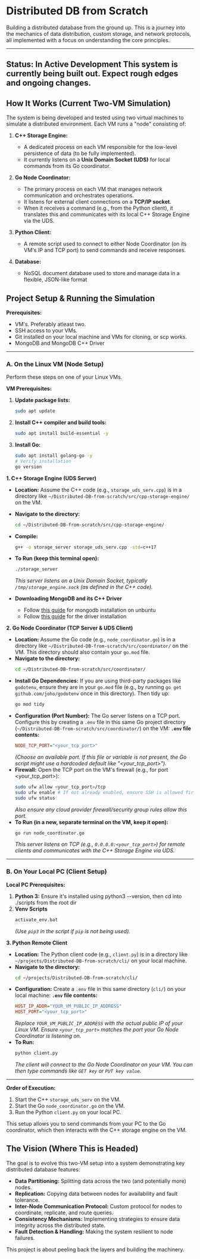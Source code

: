 # Distributed DB from Scratch

Building a distributed database from the ground up. This is a journey into the mechanics of data distribution, custom storage, and network protocols, all implemented with a focus on understanding the core principles.

---
**Status: In Active Development**
This system is currently being built out. Expect rough edges and ongoing changes.
---

## How It Works (Current Two-VM Simulation)

The system is being developed and tested using two virtual machines to simulate a distributed environment. Each VM runs a "node" consisting of:

1.  **C++ Storage Engine:**
    * A dedicated process on each VM responsible for the low-level persistence of data (to be fully implemented).
    * It currently listens on a **Unix Domain Socket (UDS)** for local commands from its Go coordinator.

2.  **Go Node Coordinator:**
    * The primary process on each VM that manages network communication and orchestrates operations.
    * It listens for external client connections on a **TCP/IP socket**.
    * When it receives a command (e.g., from the Python client), it translates this and communicates with its local C++ Storage Engine via the UDS.

3.  **Python Client:**
    * A remote script used to connect to either Node Coordinator (on its VM's IP and TCP port) to send commands and receive responses.

4. **Database:**
    * NoSQL document database used to store and manage data in a flexible, JSON-like format


## Project Setup & Running the Simulation

**Prerequisites:**
* VM's. Preferably atleast two.
* SSH access to your VMs.
* Git installed on your local machine and VMs for cloning, or scp works.
* MongoDB and MongoDB C++ Driver

---
### A. On the Linux VM (Node Setup)

Perform these steps on one of your Linux VMs.

**VM Prerequisites:**

1.  **Update package lists:**
    ```bash
    sudo apt update
    ```
2.  **Install C++ compiler and build tools:**
    ```bash
    sudo apt install build-essential -y
    ```
3.  **Install Go:**
    ```bash
    sudo apt install golang-go -y
    # Verify installation
    go version
    ```

**1. C++ Storage Engine (UDS Server)**

* **Location:** Assume the C++ code (e.g., `storage_uds_serv.cpp`) is in a directory like `~/Distributed-DB-from-scratch/src/cpp-storage-engine/` on the VM.
* **Navigate to the directory:**
    ```bash
    cd ~/Distributed-DB-from-scratch/src/cpp-storage-engine/ 
    ```
* **Compile:**
    ```bash
    g++ -o storage_server storage_uds_serv.cpp -std=c++17
    ```
* **To Run (keep this terminal open):**
    ```bash
    ./storage_server
    ```
    *This server listens on a Unix Domain Socket, typically `/tmp/storage_engine.sock` (as defined in the C++ code).*

* **Downloading MongoDB and its C++ Driver**
    * Follow [this guide](https://www.mongodb.com/docs/manual/tutorial/install-mongodb-on-ubuntu/#std-label-install-mdb-community-ubuntu) for mongodb installation on unbuntu 
    * Follow [this guide](https://www.mongodb.com/docs/languages/cpp/cpp-driver/current/get-started/) for the driver installation

**2. Go Node Coordinator (TCP Server & UDS Client)**

* **Location:** Assume the Go code (e.g., `node_coordinator.go`) is in a directory like `~/Distributed-DB-from-scratch/src/coordinator/` on the VM. This directory should also contain your `go.mod` file.
* **Navigate to the directory:**
    ```bash
    cd ~/Distributed-DB-from-scratch/src/coordinator/
    ```
* **Install Go Dependencies:** If you are using third-party packages like `godotenv`, ensure they are in your `go.mod` file (e.g., by running `go get github.com/joho/godotenv` once in this directory). Then tidy up:
    ```bash
    go mod tidy
    ```
* **Configuration (Port Number):**
    The Go server listens on a TCP port. Configure this by creating a `.env` file in this same Go project directory (`~/Distributed-DB-from-scratch/src/coordinator/`) on the VM:
    **`.env` file contents:**
    ```ini
    NODE_TCP_PORT="<your_tcp_port>" 
    ```
    *(Choose an available port. If this file or variable is not present, the Go script might use a hardcoded default like "<your_tcp_port>").*
* **Firewall:** Open the TCP port on the VM's firewall (e.g., for port <your_tcp_port>):
    ```bash
    sudo ufw allow <your_tcp_port>/tcp
    sudo ufw enable # If not already enabled, ensure SSH is allowed first (sudo ufw allow ssh), don't forget to ensure ssh port is still open
    sudo ufw status
    ```
    *Also ensure any cloud provider firewall/security group rules allow this port.*
* **To Run (in a new, separate terminal on the VM, keep it open):**
    ```bash
    go run node_coordinator.go
    ```
    *This server listens on TCP (e.g., `0.0.0.0:<your_tcp_port>`) for remote clients and communicates with the C++ Storage Engine via UDS.*

---
### B. On Your Local PC (Client Setup)

**Local PC Prerequisites:**

1.  **Python 3:** Ensure it's installed using python3 --version, then cd into ./scripts from the root dir
2.  **Venv Scripts**
    ```bash
    activate_env.bat
    ```
    *(Use `pip3` in the script if `pip` is not being used).*

**3. Python Remote Client**

* **Location:** The Python client code (e.g., `client.py`) is in a directory like `~/projects/Distributed-DB-from-scratch/cli/` on your local machine.
* **Navigate to the directory:**
    ```bash
    cd ~/projects/Distributed-DB-from-scratch/cli/
    ```
* **Configuration:** Create a `.env` file in this same directory (`cli/`) on your local machine:
    **`.env` file contents:**
    ```ini
    HOST_IP_ADDR="YOUR_VM_PUBLIC_IP_ADDRESS"
    HOST_PORT="<your_tcp_port>" 
    ```
    *Replace `YOUR_VM_PUBLIC_IP_ADDRESS` with the actual public IP of your Linux VM.*
    *Ensure `<your_tcp_port>` matches the port your Go Node Coordinator is listening on.*
* **To Run:**
    ```bash
    python client.py
    ```
    *The client will connect to the Go Node Coordinator on your VM. You can then type commands like `GET key` or `PUT key value`.*

---
**Order of Execution:**
1.  Start the C++ `storage_uds_serv` on the VM.
2.  Start the Go `node_coordinator.go` on the VM.
3.  Run the Python `client.py` on your local PC.

This setup allows you to send commands from your PC to the Go coordinator, which then interacts with the C++ storage engine on the VM.

## The Vision (Where This is Headed)

The goal is to evolve this two-VM setup into a system demonstrating key distributed database features:

* **Data Partitioning:** Splitting data across the two (and potentially more) nodes.
* **Replication:** Copying data between nodes for availability and fault tolerance.
* **Inter-Node Communication Protocol:** Custom protocol for nodes to coordinate, replicate, and route queries.
* **Consistency Mechanisms:** Implementing strategies to ensure data integrity across the distributed state.
* **Fault Detection & Handling:** Making the system resilient to node failures.

This project is about peeling back the layers and building the machinery.